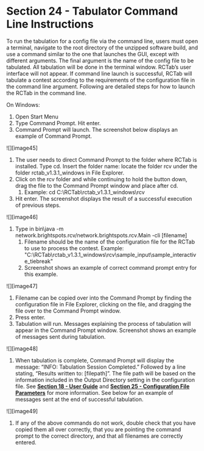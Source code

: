 # Section 24 - Tabulator Command Line Instructions

To run the tabulation for a config file via the command line, users must open a terminal, navigate to the root directory of the unzipped software build, and use a command similar to the one that launches the GUI, except with different arguments. The final argument is the name of the config file to be tabulated. All tabulation will be done in the terminal window. RCTab’s user interface will not appear. If command line launch is successful, RCTab will tabulate a contest according to the requirements of the configuration file in the command line argument. Following are detailed steps for how to launch the RCTab in the command line.

On Windows:

1. Open Start Menu
1. Type Command Prompt. Hit enter.
1. Command Prompt will launch. The screenshot below displays an example of Command Prompt.

![][image45]

1. The user needs to direct Command Prompt to the folder where RCTab is installed. Type cd. Insert the folder name: locate the folder rcv under the folder rctab_v1.3.1_windows in File Explorer.
1. Click on the rcv folder and while continuing to hold the button down, drag the file to the Command Prompt window and place after cd.
    1. Example: cd C:\RCTab\rctab_v1.3.1_windows\rcv
1. Hit enter. The screenshot displays the result of a successful execution of previous steps.


![][image46]

1. Type in bin\java -m network.brightspots.rcv/network.brightspots.rcv.Main \-cli \[filename\]
    1. Filename should be the name of the configuration file for the RCTab to use to process the contest. Example: "C:\\RCTab\\rctab\_v1.3.1\_windows\\rcv\\sample\_input\\sample\_interactive\_tiebreak"
    1. Screenshot shows an example of correct command prompt entry for this example.

![][image47]

1. Filename can be copied over into the Command Prompt by finding the configuration file in File Explorer, clicking on the file, and dragging the file over to the Command Prompt window.
1. Press enter.
1. Tabulation will run. Messages explaining the process of tabulation will appear in the Command Prompt window. Screenshot shows an example of messages sent during tabulation.

![][image48]

1. When tabulation is complete, Command Prompt will display the message: “INFO: Tabulation Session Completed.” Followed by a line stating, “Results written to: \[filepath\]”. The file path will be based on the information included in the Output Directory setting in the configuration file. See [**Section 18 - User Guide**](user_guide.md) and [**Section 25 - Configuration File Parameters**](configuration_file_parameters.md) for more information. See below for an example of messages sent at the end of successful tabulation.

![][image49]

1. If any of the above commands do not work, double check that you have copied them all over correctly, that you are pointing the command prompt to the correct directory, and that all filenames are correctly entered.
